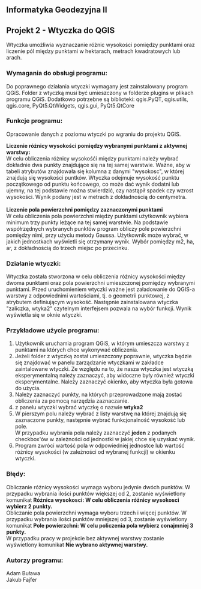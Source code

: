 ## Informatyka Geodezyjna II
## Projekt 2 - Wtyczka do QGIS
Wtyczka umożliwia wyznaczanie różnic wysokości pomiędzy punktami oraz liczenie pól między punktami w hektarach, metrach kwadratowych lub arach.

### Wymagania do obsługi programu:
Do poprawnego działania wtyczki wymagany jest zainstalowany program QGiS. Folder z wtyczką musi być umieszczony w folderze plugins w plikach programu QGiS. 
Dodatkowo potrzebne są biblioteki:
qgis.PyQT, qgis.utils, qgis.core, PyQt5.QtWidgets, qgis.gui, PyQt5.QtCore

### Funkcje programu:
Opracowanie danych z poziomu wtyczki po wgraniu do projektu QGIS.

**Liczenie różnicy wysokości pomiędzy wybranymi punktami z aktywnej warstwy:** <br>
W celu obliczenia różnicy wysokośći między punktami należy wybrać dokładnie dwa punkty znajdujące się na tej samej warstwie.
Ważne, aby w tabeli atrybutów znajdowała się kolumna z danymi "wysokosc", w której znajdują się wysokości puntków.
Wtyczka odejmuje wysokość punktu początkowego od punktu końcowego, co może dać wynik dodatni lub ujemny, na tej podstawie 
można stwierdzić, czy nastąpił spadek czy wzrost wysokości. Wynik podany jest w metrach z dokładnością do centymetra.
 <br>
 <br>
**Liczenie pola powierzchni pomiędzy zaznaczonymi punktami** <br>
W celu obliczenia pola powierzchni między punktami użytkownik wybiera minimum trzy punkty leżące na tej samej warstwie. 
Na podstawie współrzędnych wybranych punktów program obliczy pole powierzchni pomiędzy nimi, przy użyciu metody Gaussa.
Użytkownik może wybrać, w jakich jednostkach wyświetli się otrzymany wynik. Wybór pomiędzy m2, ha, ar, z dokładnością do trzech miejsc po przecinku.

### Działanie wtyczki:
Wtyczka została stworzona w celu obliczenia różnicy wysokości między dwoma punktami oraz pola powierzchni
umieszczonej pomiędzy wybranymi punktami. Przed uruchomieniem wtyczki ważne jest załadowanie do QGIS-a
warstwy z odpowiednimi wartościami, tj. o geometrii punktowej, z atrybutem definiującym wysokość. Następnie
zainstalowana wtyczka "zaliczka, wtyka2" czytelnym interfejsem pozwala na wybór funkcji. Wynik wyświetla się w oknie wtyczki.

### Przykładowe użycie programu:
1. Użytkownik uruchamia program QGiS, w którym umieszcza warstwy z punktami na których chce wykonywać obliczenia.
2. Jeżeli folder z wtyczką został umieszczony poprawnie, wtyczka będzie się znajdować w panelu zarządzanie wtyczkami w zakładce zaintalowane wtyczki. Ze względu na to, że nasza wtyczka jest wtyczką eksperymentalną należy zaznaczyć, aby widoczne były również wtyczki eksperymentalne. Należy zaznaczyć okienko, aby wtyczka była gotowa do użycia.
3. Należy zaznaczyć punkty, na których przeprowadzone mają zostać obliczenia za pomocą narzędzia zaznaczanie.
4. z panelu wtyczki wybrać wtyczkę o nazwie **wtyka2**
5. W pierszym polu należy wybrać z listy warstwę na której znajdują się zaznaczone punkty, następnie wybrać funkcjonalność wysokość lub pole. <br> W przypadku wybrania pola należy zaznaczyć **jeden** z podanych checkbox'ów w zależności od jednostki w jakiej chce się uzyskać wynik.
6. Program zwróci wartość pola w odpowiedniej jednostce lub wartość różnicy wysokości (w zależności od wybranej funkcji) w okienku wtyczki.

### Błędy:
Obliczanie różnicy wysokości wymaga wyboru jedynie dwóch punktów. W przypadku wybrania ilości punktów 
większej od 2, zostanie wyświetlony komunikat **Różnica wysokosci: W celu obliczenia różnicy wysokosci wybierz 2 punkty.** <br>
Obliczanie pola powierzchni wymaga wyboru trzech i więcej punktów. W przypadku wybrania ilości punktów 
mniejszej od 3, zostanie wyświetlony komunikat **Pole powierzchni: W celu policzenia pola wybierz conajmniej 3 punkty.** <br>
W przypadku pracy w projekcie bez aktywnej warstwy zostanie wyświetlony komunikat **Nie wybrano aktywnej warstwy.** <br> 

### Autorzy programu:
Adam Buława <br>
Jakub Fajfer

